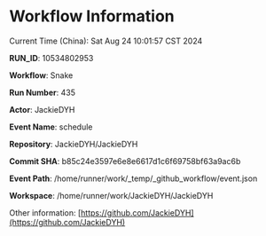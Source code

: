 # Workflow Information

Current Time (China): Sat Aug 24 10:01:57 CST 2024  

**RUN_ID**: 10534802953  

**Workflow**: Snake  

**Run Number**: 435  

**Actor**: JackieDYH  

**Event Name**: schedule  

**Repository**: JackieDYH/JackieDYH  

**Commit SHA**: b85c24e3597e6e8e6617d1c6f69758bf63a9ac6b  

**Event Path**: /home/runner/work/_temp/_github_workflow/event.json  

**Workspace**: /home/runner/work/JackieDYH/JackieDYH  

Other information: [https://github.com/JackieDYH](https://github.com/JackieDYH)
